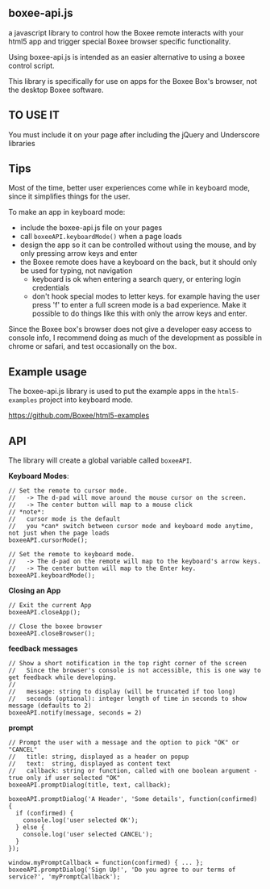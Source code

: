 boxee-api.js
---

a javascript library to control how the Boxee remote interacts with your html5 app and trigger special Boxee browser specific functionality.

Using boxee-api.js is intended as an easier alternative to using a boxee control script.

This library is specifically for use on apps for the Boxee Box's browser, not the desktop Boxee software.

TO USE IT
---
You must include it on your page after including the jQuery and Underscore libraries


Tips
---

Most of the time, better user experiences come while in keyboard mode, since it simplifies things for the user.  

To make an app in keyboard mode:

  * include the boxee-api.js file on your pages
  * call `boxeeAPI.keyboardMode()` when a page loads
  * design the app so it can be controlled without using the mouse, and by only pressing arrow keys and enter
  * the Boxee remote does have a keyboard on the back, but it should only be used for typing, not navigation
      * keyboard is ok when entering a search query, or entering login credentials
      * don't hook special modes to letter keys. for example having the user press 'f' to enter a full screen mode is a bad experience.  Make it possible to do things like this with only the arrow keys and enter.
      
Since the Boxee box's browser does not give a developer easy access to console info, I recommend doing as much of the development as possible in chrome or safari, and test occasionally on the box.


Example usage
---
The boxee-api.js library is used to put the example apps in the `html5-examples` project into keyboard mode.

https://github.com/Boxee/html5-examples


API
---

The library will create a global variable called `boxeeAPI`.

**Keyboard Modes**:

    // Set the remote to cursor mode.  
    //   -> The d-pad will move around the mouse cursor on the screen.  
    //   -> The center button will map to a mouse click
    // *note*:
    //   cursor mode is the default
    //   you *can* switch between cursor mode and keyboard mode anytime, not just when the page loads
    boxeeAPI.cursorMode();

    // Set the remote to keyboard mode.  
    //   -> The d-pad on the remote will map to the keyboard's arrow keys.  
    //   -> The center button will map to the Enter key.
    boxeeAPI.keyboardMode();


**Closing an App**

    // Exit the current App
    boxeeAPI.closeApp();
    
    // Close the boxee browser
    boxeeAPI.closeBrowser();


**feedback messages**

    // Show a short notification in the top right corner of the screen
    //   Since the browser's console is not accessible, this is one way to get feedback while developing.
    //
    //   message: string to display (will be truncated if too long)
    //   seconds (optional): integer length of time in seconds to show message (defaults to 2)
    boxeeAPI.notify(message, seconds = 2)



**prompt**

    // Prompt the user with a message and the option to pick "OK" or "CANCEL"
    //   title: string, displayed as a header on popup
    //   text:  string, displayed as content text
    //   callback: string or function, called with one boolean argument - true only if user selected "OK"
    boxeeAPI.promptDialog(title, text, callback);
    
    boxeeAPI.promptDialog('A Header', 'Some details', function(confirmed) {
      if (confirmed) {
        console.log('user selected OK');
      } else {
        console.log('user selected CANCEL');
      }
    });
    
    window.myPromptCallback = function(confirmed) { ... };
    boxeeAPI.promptDialog('Sign Up!', 'Do you agree to our terms of service?', 'myPromptCallback');

